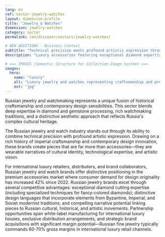 ```yaml
---
lang: en
ref: sector-jewelry-watches
layout: dimension-profile
title: "Jewelry & Watches"
dimension: jewelry-watches
category: sector
permalink: /en/discover/sectors/jewelry-watches/

# NEW ADDITIONS - Business Context
subtitle: "Technical precision meets profound artistic expression through imperial craftsmanship and contemporary design innovation"
description: "Luxury accessories featuring exceptional diamond expertise, distinctive cultural design languages, commanding 60-70% gross margins internationally."

# === IMAGES (Semantic Structure for Collection-Image System) ===
images:
  hero:
    name: "luxury"
    alt: "Luxury jewelry and watches representing craftsmanship and premium design"
    ext: "jpg"
---
```


Russian jewelry and watchmaking represents a unique fusion of historical craftsmanship and contemporary design sensibilities. This sector blends deep expertise in diamond and gemstone processing, rich watchmaking traditions, and a distinctive aesthetic approach that reflects Russia's complex cultural heritage.

The Russian jewelry and watch industry stands out through its ability to combine technical precision with profound artistic expression. Drawing on a rich history of imperial craftsmanship and contemporary design innovation, these brands create pieces that are far more than accessories—they are wearable narratives of cultural identity, technological expertise, and artistic vision.

For international luxury retailers, distributors, and brand collaborators, Russian jewelry and watch brands offer distinctive positioning in the premium accessories market where consumer demand for design originality has increased 42% since 2022. Russian jewelry brands excel through several competitive advantages: exceptional diamond cutting expertise (including specialized techniques for fancy-colored diamonds); distinctive design languages that incorporate elements from Byzantine, Imperial, and Soviet modernist traditions; and compelling narrative potential linking pieces to Russian cultural, historical, and artistic movements. Partnership opportunities span white-label manufacturing for international luxury houses, exclusive distribution arrangements, and strategic brand acquisitions with significant margin potential—Russian fine jewelry typically commands 60-70% gross margins in international luxury retail channels.
